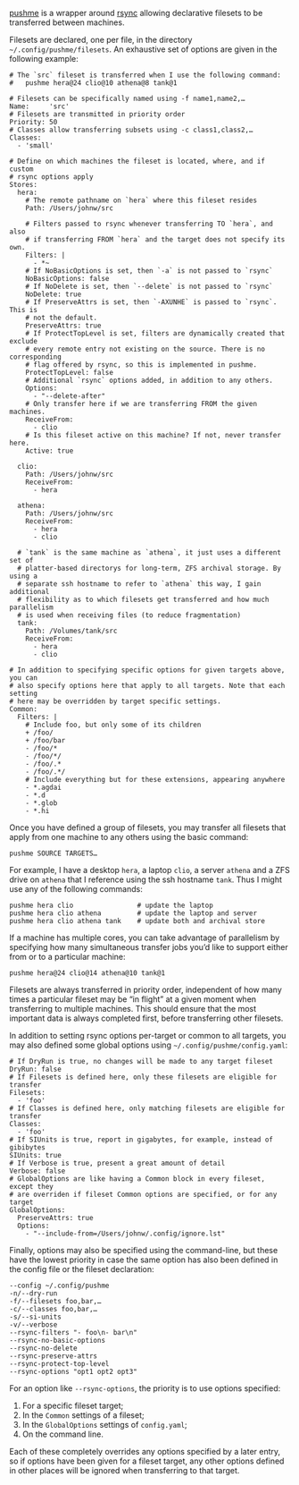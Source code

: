 [pushme](https://github.com/jwiegley/pushme) is a wrapper around
[rsync](https://en.wikipedia.org/wiki/Rsync) allowing declarative filesets to
be transferred between machines.

Filesets are declared, one per file, in the directory
`~/.config/pushme/filesets`. An exhaustive set of options are given in the
following example:

```
# The `src` fileset is transferred when I use the following command:
#   pushme hera@24 clio@10 athena@8 tank@1

# Filesets can be specifically named using -f name1,name2,…
Name:     'src'
# Filesets are transmitted in priority order
Priority: 50
# Classes allow transferring subsets using -c class1,class2,…
Classes:
  - 'small'

# Define on which machines the fileset is located, where, and if custom
# rsync options apply
Stores:
  hera:
    # The remote pathname on `hera` where this fileset resides
    Path: /Users/johnw/src

    # Filters passed to rsync whenever transferring TO `hera`, and also
    # if transferring FROM `hera` and the target does not specify its own.
    Filters: |
      - *~
    # If NoBasicOptions is set, then `-a` is not passed to `rsync`
    NoBasicOptions: false
    # If NoDelete is set, then `--delete` is not passed to `rsync`
    NoDelete: true
    # If PreserveAttrs is set, then `-AXUNHE` is passed to `rsync`. This is
    # not the default.
    PreserveAttrs: true
    # If ProtectTopLevel is set, filters are dynamically created that exclude
    # every remote entry not existing on the source. There is no corresponding
    # flag offered by rsync, so this is implemented in pushme.
    ProtectTopLevel: false
    # Additional `rsync` options added, in addition to any others.
    Options:
      - "--delete-after"
    # Only transfer here if we are transferring FROM the given machines.
    ReceiveFrom:
      - clio
    # Is this fileset active on this machine? If not, never transfer here.
    Active: true

  clio:
    Path: /Users/johnw/src
    ReceiveFrom:
      - hera

  athena:
    Path: /Users/johnw/src
    ReceiveFrom:
      - hera
      - clio

  # `tank` is the same machine as `athena`, it just uses a different set of
  # platter-based directorys for long-term, ZFS archival storage. By using a
  # separate ssh hostname to refer to `athena` this way, I gain additional
  # flexibility as to which filesets get transferred and how much parallelism
  # is used when receiving files (to reduce fragmentation)
  tank:
    Path: /Volumes/tank/src
    ReceiveFrom:
      - hera
      - clio

# In addition to specifying specific options for given targets above, you can
# also specify options here that apply to all targets. Note that each setting
# here may be overridden by target specific settings.
Common:
  Filters: |
    # Include foo, but only some of its children
    + /foo/
    + /foo/bar
    - /foo/*
    - /foo/*/
    - /foo/.*
    - /foo/.*/
    # Include everything but for these extensions, appearing anywhere
    - *.agdai
    - *.d
    - *.glob
    - *.hi
```

Once you have defined a group of filesets, you may transfer all filesets that
apply from one machine to any others using the basic command:

    pushme SOURCE TARGETS…
    
For example, I have a desktop `hera`, a laptop `clio`, a server `athena` and a
ZFS drive on `athena` that I reference using the ssh hostname `tank`. Thus I
might use any of the following commands:

    pushme hera clio                # update the laptop
    pushme hera clio athena         # update the laptop and server
    pushme hera clio athena tank    # update both and archival store

If a machine has multiple cores, you can take advantage of parallelism by
specifying how many simultaneous transfer jobs you’d like to support either
from or to a particular machine:

    pushme hera@24 clio@14 athena@10 tank@1

Filesets are always transferred in priority order, independent of how many
times a particular fileset may be “in flight” at a given moment when
transferring to multiple machines. This should ensure that the most important
data is always completed first, before transferring other filesets.

In addition to setting rsync options per-target or common to all targets, you
may also defined some global options using `~/.config/pushme/config.yaml`:

```
# If DryRun is true, no changes will be made to any target fileset
DryRun: false
# If Filesets is defined here, only these filesets are eligible for transfer
Filesets:
  - 'foo'
# If Classes is defined here, only matching filesets are eligible for transfer
Classes:
  - 'foo'
# If SIUnits is true, report in gigabytes, for example, instead of gibibytes
SIUnits: true
# If Verbose is true, present a great amount of detail
Verbose: false
# GlobalOptions are like having a Common block in every fileset, except they
# are overriden if fileset Common options are specified, or for any target
GlobalOptions:
  PreserveAttrs: true
  Options:
    - "--include-from=/Users/johnw/.config/ignore.lst"
```

Finally, options may also be specified using the command-line, but these have
the lowest priority in case the same option has also been defined in the
config file or the fileset declaration:

```
--config ~/.config/pushme
-n/--dry-run
-f/--filesets foo,bar,…
-c/--classes foo,bar,…
-s/--si-units
-v/--verbose
--rsync-filters "- foo\n- bar\n"
--rsync-no-basic-options
--rsync-no-delete
--rsync-preserve-attrs
--rsync-protect-top-level
--rsync-options "opt1 opt2 opt3"
```

For an option like `--rsync-options`, the priority is to use options specified:

1. For a specific fileset target;
2. In the `Common` settings of a fileset;
3. In the `GlobalOptions` settings of `config.yaml`;
4. On the command line.

Each of these completely overrides any options specified by a later entry, so
if options have been given for a fileset target, any other options defined in
other places will be ignored when transferring to that target.
